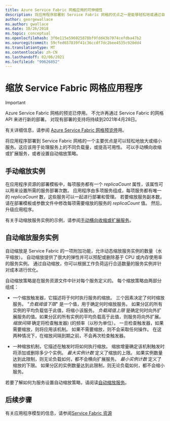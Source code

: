 ```yaml
---
title: Azure Service Fabric 网格应用的可伸缩性
description: 将应用程序部署到 Service Fabric 网格的优点之一是能够轻松地或通过自动缩放策略轻松地缩放服务。
author: georgewallace
ms.author: gwallace
ms.date: 10/26/2018
ms.topic: conceptual
ms.openlocfilehash: 3f0e115e596925878bf9fdd43b7074cefdba47b2
ms.sourcegitcommit: 59cfed657839f41c36ccdf7dc2bee4535c920dd4
ms.translationtype: MT
ms.contentlocale: zh-CN
ms.lasthandoff: 02/06/2021
ms.locfileid: "99626852"
---
```

# <a name="scaling-service-fabric-mesh-applications"></a>缩放 Service Fabric 网格应用程序

> [!IMPORTANT]
> Azure Service Fabric 网格的预览已停用。 不允许再通过 Service Fabric 的网格 API 来进行新的部署。 对现有部署的支持将持续到2021年4月28日。
> 
> 有关详细信息，请参阅 [Azure Service Fabric 网格预览停](https://azure.microsoft.com/updates/azure-service-fabric-mesh-preview-retirement/)用。

将应用程序部署到 Service Fabric 网格的一个主要优点是可以轻松地放大或缩小服务。这应该用于处理服务上的不同负载量，或提高可用性。 可以手动横向收缩或扩展服务，或者设置自动缩放策略。

## <a name="manual-scaling-instances"></a>手动缩放实例

在应用程序资源的部署模板中，每项服务都有一个 *replicaCount* 属性，该属性可以用来设置所需的服务部署次数。 应用程序由多项服务组成，每项服务都有唯一的 *replicaCount* 数，这些服务可以一起进行部署和管理。 若要缩放服务副本数，请在部署模板或参数文件中修改每项需要缩放的服务的 *replicaCount* 值。 然后，升级应用程序。

有关手动缩放服务实例的示例，请参阅[手动横向收缩或扩展服务](service-fabric-mesh-tutorial-template-scale-services.md)。

## <a name="autoscaling-service-instances"></a>自动缩放服务实例
自动缩放是 Service Fabric 的一项附加功能，允许动态缩放服务实例的数量（水平缩放）。 自动缩放提供了很大的弹性并可以预配或删除基于 CPU 或内存使用率的服务实例。  通过自动缩放，你可以根据工作负荷运行合适数量的服务实例并针对成本进行优化。

自动缩放策略是在服务资源文件中针对每个服务定义的。 每个缩放策略由两部分组成：

- 一个缩放触发器，它描述将于何时执行服务的缩放。 三个因素决定了何时缩放服务。 "*负载阈值下限*" 是一个值，用于确定何时缩放服务。 如果分区的所有实例的平均负载低于此值，将缩小该服务。 *负载阈值上限* 是确定何时向外扩展服务的值。如果分区的所有实例的平均负载高于此值，则服务将向外扩展。 *缩放间隔* 确定将检查触发器)  (的频率（以秒为单位）。 一旦检查触发器，如果需要缩放，则将应用该机制。 如果不需要缩放，则不会采取任何操作。 在这两种情况下，在缩放间隔到期之前，不会再次检查触发器。

- 一种缩放机制，它描述在触发时将如何执行缩放。 缩放增量确定该机制触发时将添加或删除多少个实例。 *最大实例计数* 定义了缩放的上限。 如果实例数量达到此限制，则无论负载如何，都不会横向扩展服务。 *最小实例计数* 定义了缩放的下限。 如果分区的实例数量达到此限制，则无论负载如何，都不会缩小服务。

若要了解如何为服务设置自动缩放策略，请阅读[自动缩放服务](service-fabric-mesh-howto-auto-scale-services.md)。

## <a name="next-steps"></a>后续步骤

有关应用程序模型的信息，请参阅[Service Fabric 资源](service-fabric-mesh-service-fabric-resources.md)
